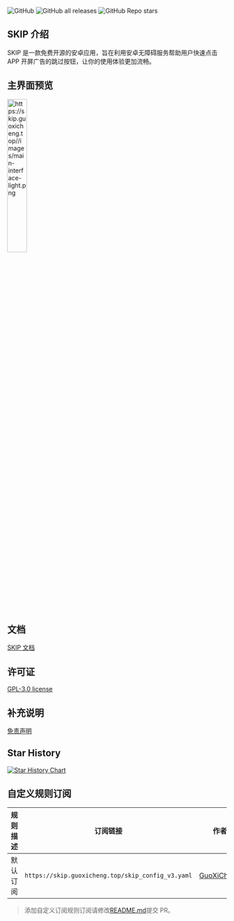 ![GitHub](https://img.shields.io/github/license/GuoXiCheng/SKIP) ![GitHub all releases](https://img.shields.io/github/downloads/GuoXiCheng/SKIP/total) ![GitHub Repo stars](https://img.shields.io/github/stars/GuoXiCheng/SKIP)

## SKIP 介绍

SKIP 是一款免费开源的安卓应用，旨在利用安卓无障碍服务帮助用户快速点击 APP 开屏广告的跳过按钮，让你的使用体验更加流畅。

## 主界面预览

<img src="https://skip.guoxicheng.top//images/main-interface-light.png" alt="https://skip.guoxicheng.top//images/main-interface-light.png" style="width: 30%;" />

## 文档

[SKIP 文档](https://skip.guoxicheng.top/)

## 许可证

[GPL-3.0 license](https://github.com/GuoXiCheng/SKIP/blob/main/LICENSE)

## 补充说明

[免责声明](https://github.com/GuoXiCheng/SKIP/blob/main/DISCLAIMER.md)

## Star History

[![Star History Chart](https://api.star-history.com/svg?repos=GuoXiCheng/SKIP&type=Date)](https://star-history.com/#GuoXiCheng/SKIP&Date)

## 自定义规则订阅

<table>
  <thead>
    <tr>
      <th>规则描述</th>
      <th>订阅链接</th>
      <th>作者</th>
      <th>源码地址</th>
    </tr>
  </thead>
  <tbody>
    <tr>
      <td>默认订阅</td>
      <td><code>https://skip.guoxicheng.top/skip_config_v3.yaml</code></td>
      <td><a href="https://github.com/GuoXiCheng">GuoXiCheng</a></td>
      <td>
        <a href="https://github.com/GuoXiCheng/SKIP/blob/main/app/src/main/assets/skip_config_v3.yaml"
          >skip_config_v3</a
        >
      </td>
    </tr>
    <!-- 添加你的订阅 -->
  </tbody>
</table>

> 添加自定义订阅规则订阅请修改[README.md](https://github.com/GuoXiCheng/SKIP/edit/main/README.md)提交 PR。
